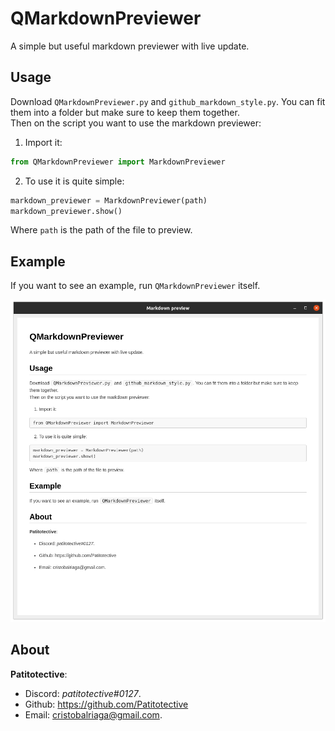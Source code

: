 # QMarkdownPreviewer
A simple but useful markdown previewer with live update.

## Usage
Download `QMarkdownPreviewer.py` and `github_markdown_style.py`.
You can fit them into a folder but make sure to keep them together.  
Then on the script you want to use the markdown previewer:
1. Import it:
```py
from QMarkdownPreviewer import MarkdownPreviewer
```
2. To use it is quite simple:
```py
markdown_previewer = MarkdownPreviewer(path)
markdown_previewer.show()
```
Where `path` is the path of the file to preview.

## Example
If you want to see an example, run `QMarkdownPreviewer` itself.

[![Preview example](https://github.com/Patitotective/QMarkdownPreviewer/blob/main/screenshot.png?raw=true)](https://github.com/Patitotective/QMarkdownPreviewer)

About
---
**Patitotective**:
- Discord: _patitotective#0127_.
- Github: https://github.com/Patitotective
- Email: cristobalriaga@gmail.com.

